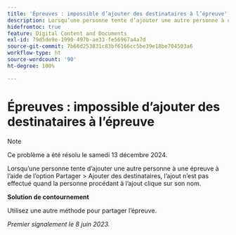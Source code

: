```yaml
---
title: 'Épreuves : impossible d’ajouter des destinataires à l’épreuve'
description: Lorsqu’une personne tente d’ajouter une autre personne à une épreuve à l’aide de l’option Partager > Ajouter des destinataires, l’ajout n’est pas effectué quand la personne procédant à l’ajout clique sur son nom.
hidefromtoc: true
feature: Digital Content and Documents
exl-id: 79d5de9e-1990-497b-ae33-fe56967a4a7d
source-git-commit: 7b66d253831c83bf6166cc5be39e18be704503a6
workflow-type: ht
source-wordcount: '90'
ht-degree: 100%

---
```


# Épreuves : impossible d’ajouter des destinataires à l’épreuve

>[!NOTE]
>
>Ce problème a été résolu le samedi 13 décembre 2024.

Lorsqu’une personne tente d’ajouter une autre personne à une épreuve à l’aide de l’option Partager > Ajouter des destinataires, l’ajout n’est pas effectué quand la personne procédant à l’ajout clique sur son nom.

**Solution de contournement**

Utilisez une autre méthode pour partager l’épreuve.

_Premier signalement le 8 juin 2023._
